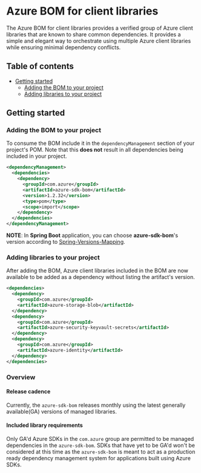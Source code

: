 # Azure BOM for client libraries
The Azure BOM for client libraries provides a verified group of Azure client libraries that are known to share common 
dependencies. It provides a simple and elegant way to orchestrate using multiple Azure client libraries while ensuring 
minimal dependency conflicts.

## Table of contents
- [Getting started](#getting-started)
  - [Adding the BOM to your project](#adding-the-bom-to-your-project)
  - [Adding libraries to your project](#adding-libraries-to-your-project)

## Getting started

### Adding the BOM to your project

To consume the BOM include it in the `dependencyManagement` section of your project's POM. Note that this **does not**
result in all dependencies being included in your project.

```xml
<dependencyManagement>
  <dependencies>
    <dependency>
      <groupId>com.azure</groupId>
      <artifactId>azure-sdk-bom</artifactId>
      <version>1.2.32</version>
      <type>pom</type>
      <scope>import</scope>
    </dependency>
  </dependencies>
</dependencyManagement>
```

**NOTE**: In **Spring Boot** application, you can choose **azure-sdk-bom**'s version according to [Spring-Versions-Mapping](https://aka.ms/spring/versions).

### Adding libraries to your project

After adding the BOM, Azure client libraries included in the BOM are now available to be added as a dependency without 
listing the artifact's version.

```xml
<dependencies>
  <dependency>
    <groupId>com.azure</groupId>
    <artifactId>azure-storage-blob</artifactId>
  </dependency>
  <dependency>
    <groupId>com.azure</groupId>
    <artifactId>azure-security-keyvault-secrets</artifactId>
  </dependency>
  <dependency>
    <groupId>com.azure</groupId>
    <artifactId>azure-identity</artifactId>
  </dependency>
</dependencies>
```

### Overview

#### Release cadence

Currently, the `azure-sdk-bom` releases monthly using the latest generally available(GA) versions of managed libraries.

#### Included library requirements

Only GA'd Azure SDKs in the `com.azure` group are permitted to be managed dependencies in the `azure-sdk-bom`. SDKs 
that have yet to be GA'd won't be considered at this time as the `azure-sdk-bom` is meant to act as a production ready 
dependency management system for applications built using Azure SDKs.
